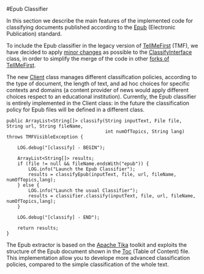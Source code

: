 #Epub Classifier

In this section we describe the main features of the implemented code for classifying documents published according to the [Epub](http://en.wikipedia.org/wiki/EPUB) (Electronic Publication) standard.

To include the Epub classifier in the legacy version of [TellMeFirst](https://github.com/TellMeFirst/tellmefirst/tree/master) (TMF), we have decided to apply [minor changes](https://github.com/TellMeFirst/tellmefirst/commit/fccede5c41f6dfd4a30dfbc47e66f1c9ad485e47) as possible to the [ClassifyInterface](https://github.com/TellMeFirst/tellmefirst/blob/ebook-telecom/back/rest/src/main/java/it/polito/tellmefirst/web/rest/interfaces/ClassifyInterface.java) class, in order to simplify the merge of the code in other [forks of TellMeFirst](https://github.com/TellMeFirst/tellmefirst/network).

The new [Client](https://github.com/TellMeFirst/tellmefirst/blob/ebook-telecom/back/core/src/main/java/it/polito/tellmefirst/client/Client.java) class manages different classification policies, according to the type of document, the length of text, and ad hoc choices for specific contexts and domains (a content provider of news would apply different choices respect to an educational institution). Currently, the Epub classifier is entirely implemented in the Client class: in the future the classification policy for Epub files will be defined in a different class.

    public ArrayList<String[]> classify(String inputText, File file, String url, String fileName,
                                        int numOfTopics, String lang) throws TMFVisibleException {

        LOG.debug("[classify] - BEGIN");

        ArrayList<String[]> results;
        if (file != null && fileName.endsWith("epub")) {
            LOG.info("Launch the Epub Classifier");
            results = classifyEpub(inputText, file, url, fileName, numOfTopics,lang);
        } else {
            LOG.info("Launch the usual Classifier");
            results = classifier.classify(inputText, file, url, fileName, numOfTopics,lang);
        }

        LOG.debug("[classify] - END");

        return results;
    }

The Epub extractor is based on the [Apache Tika](http://tika.apache.org/) toolkit and exploits the structure of the Epub document shown in the [Toc](http://www.idpf.org/accessibility/guidelines/content/nav/toc.php) (Table of Content) file. This implementation allow you to develope more advanced classification policies, compared to the simple classification of the whole text.
